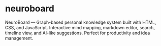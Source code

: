 # neuroboard
NeuroBoard — Graph-based personal knowledge system built with HTML, CSS, and JavaScript. Interactive mind mapping, markdown editor, search, timeline view, and AI-like suggestions. Perfect for productivity and idea management.

